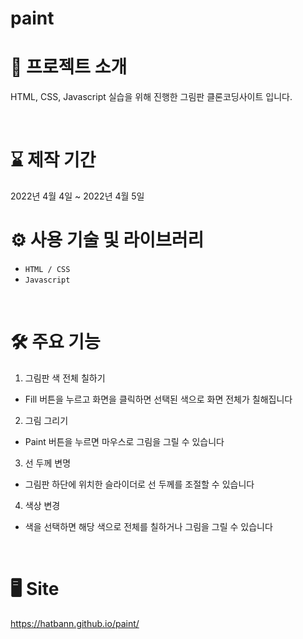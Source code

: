 #  paint


# 📄 프로젝트 소개
 HTML, CSS, Javascript 실습을 위해 진행한 그림판 클론코딩사이트 입니다.

<br>

# ⌛ 제작 기간
2022년 4월 4일 ~ 2022년 4월 5일
<br>

# ⚙ 사용 기술 및 라이브러리
- `HTML / CSS`
- `Javascript`

<br>

# 🛠 주요 기능
1. 그림판 색 전체 칠하기
- Fill 버튼을 누르고 화면을 클릭하면 선택된 색으로 화면 전체가 칠해집니다
2. 그림 그리기
- Paint 버튼을 누르면 마우스로 그림을 그릴 수 있습니다
3. 선 두께 변명
- 그림판 하단에 위치한 슬라이더로 선 두께를 조절할 수 있습니다
4. 색상 변경
- 색을 선택하면 해당 색으로 전체를 칠하거나 그림을 그릴 수 있습니다
<br>

# 🖥 Site
https://hatbann.github.io/paint/
